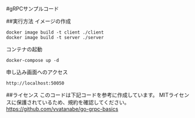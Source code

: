 #gRPCサンプルコード

##実行方法
イメージの作成
```
docker image build -t client ./client
docker image build -t server ./server
```
コンテナの起動
```
docker-compose up -d
```
申し込み画面へのアクセス
```
http://localhost:50050
```

##ライセンス
このコードは下記コードを参考に作成しています。
MITライセンスに保護されているため、規約を確認してください。
https://github.com/vvatanabe/go-grpc-basics